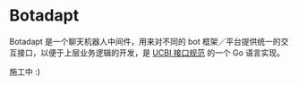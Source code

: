 # Botadapt

Botadapt 是一个聊天机器人中间件，用来对不同的 bot 框架／平台提供统一的交互接口，以便于上层业务逻辑的开发，是 [UCBI 接口规范](https://github.com/richardchien/ucb-model/tree/master/UCBI) 的一个 Go 语言实现。

施工中 :)
